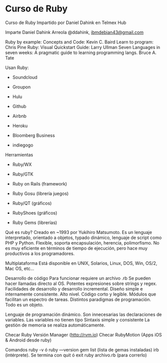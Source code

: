 # Curso de Ruby
Curso de Ruby Impartido por Daniel Dahink en Telmex Hub


Imparte Daniel Dahink Arreola @ddahink, ibmdebian43@gmail.com

Ruby by example: Concepts and Code: Kevin C. Baird
Learn to program: Chris Pine
Ruby: Visual Quickstart Guide: Larry Ullman
Seven Languages in seven weeks: A pragmatic guide to learning programming langs. Bruce A. Tate

Usan Ruby:

- Soundcloud
- Groupon
- Hulu
- Github

- Airbnb
- Heroku
- Bloomberg Business
- indiegogo

Herramientas

- Ruby/WX
- Ruby/GTK
- Ruby on Rails (framework)
- Ruby Gosu (librería juegos)

- Ruby/QT (gráficos)
- RubyShoes (gráficos)
- Ruby Gems (librerías)

Qué es ruby?
Creado en ~1993 por Yukihiro Matsumoto. Es un lenguaje interpretado, orientado a objetos, typado dinámico, lenguaje de script como PHP y Python. Flexible, soporta encapsulación, herencia, polimorfismo. No es muy eficiente en términos de tiempo de ejecución, pero hace muy productivos a los programadores.

Multiplataforma
Está disponible en UNIX, Solarios, Linux, DOS, Win, OS/2, Mac OS, etc...

Desarrollo de código
Para funcionar requiere un archivo .rb
Se pueden hacer llamadas directo al OS.
Potentes expresiones sobre strings y regex.
Facilidades de desarrollo y desarrollo incremental.
Diseño simple e internamente consistente.
Alto nivel.
Código corto y legible.
Módulos que facilitan un espectro de tareas.
Distintos paradigmas de programación.
Todo es un objeto.

Lenguaje de programación dinámico.
Son innecesarias las declaraciones de variables.
Las variables no tienen tipo
Sintaxis simple y consistente
La gestión de memoria se realiza automáticamente.

Checar Ruby Versión Manager (http://rvm.io)
Checar RubyMotion (Apps iOS & Android desde ruby)

Comandos
ruby -v ó ruby —version
gem list (lista de gemas instaladas)
irb (intérprete). Se termina con quit ó exit
ruby archivo.rb (para correrlo)
